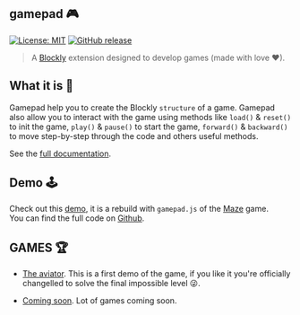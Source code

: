 ## gamepad 🎮

[![License: MIT](https://img.shields.io/badge/License-MIT-green.svg)](https://opensource.org/licenses/MIT)
[![GitHub release](https://img.shields.io/github/release/Paol-imi/gamepad.js.svg)](https://GitHub.com/Paol-imi/gamepad.js/releases/)

> A [Blockly](https://developers.google.com/blockly/) extension designed to develop games (made with love ❤).

## What it is 📘

Gamepad help you to create the Blockly `structure` of a game. Gamepad also allow you to interact with the game using methods like `load()` & `reset()` to init the game, `play()` & `pause()` to start the game, `forward()` & `backward()` to move step-by-step through the code and others useful methods.

See the [full documentation](http://the-gamepad.com).

## Demo 🕹️

Check out this [demo](http://the-gamepad.com/demo), it is a rebuild with `gamepad.js` of the [Maze](https://blockly-games.appspot.com/maze) game. <br> You can find the full code on [Github](https://GitHub.com/Paol-imi/gamepad.js).

## GAMES 🏆

-   [The aviator](http://the-gamepad.com/the-aviator). This is a first demo of the game, if you like it you're officially changelled to solve the final impossible level 😜.

-   [Coming soon](). Lot of games coming soon.